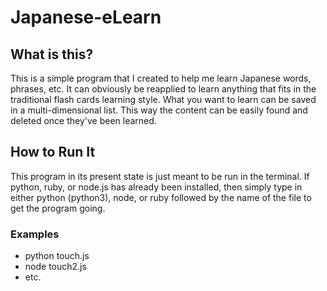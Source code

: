# Japanese-eLearn

## What is this?
This is a simple program that I created to help me learn Japanese words, phrases, etc. It can obviously be reapplied to learn anything that fits in the traditional flash cards learning style. What you want to learn can be saved in a multi-dimensional list. This way the content can be easily found and deleted once they've been learned.

## How to Run It
This program in its present state is just meant to be run in the terminal. If python, ruby, or node.js has already been installed, then simply type in either python (python3), node, or ruby followed by the name of the file to get the program going. 

### Examples
- python touch.js
- node touch2.js
- etc.
